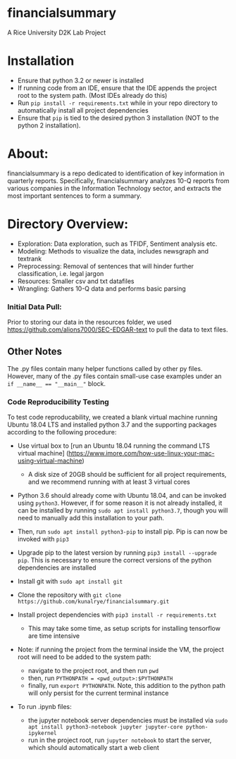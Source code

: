# financialsummary
A Rice University D2K Lab Project

# Installation
* Ensure that python 3.2 or newer is installed
* If running code from an IDE, ensure that the IDE appends the project root to the system path. (Most IDEs already do this)
* Run `pip install -r requirements.txt` while in your repo directory to automatically install all project dependencies
 * Ensure that `pip` is tied to the desired python 3 installation (NOT to the python 2 installation). 

# About:
financialsummary is a repo dedicated to identification of key information in quarterly reports.
Specifically, financialsummary analyzes 10-Q reports from various companies in the Information Technology sector,
and extracts the most important sentences to form a summary.

# Directory Overview:
* Exploration: Data exploration, such as TFIDF, Sentiment analysis etc.
* Modeling: Methods to visualize the data, includes newsgraph and textrank
* Preprocessing: Removal of sentences that will hinder further classification, i.e. legal jargon
* Resources: Smaller csv and txt datafiles
* Wrangling: Gathers 10-Q data and performs basic parsing

### Initial Data Pull:
Prior to storing our data in the resources folder, we used https://github.com/alions7000/SEC-EDGAR-text to pull the data to text files.


## Other Notes 
The .py files contain many helper functions called by other py files. However, many of the .py
files contain small-use case examples under an `if __name__ == "__main__"` block. 

### Code Reproducibility Testing
To test code reproducability, we created a blank virtual machine running Ubuntu 18.04 LTS and installed python 3.7 and the supporting packages according to the following procedure: 
* Use virtual box to [run an Ubuntu 18.04 running the command  LTS virtual machine] (https://www.imore.com/how-use-linux-your-mac-using-virtual-machine)
    * A disk size of 20GB should be sufficient for all project requirements, and we recommend running with at least 3 virtual cores
* Python 3.6 should already come with Ubuntu 18.04, and can be invoked using `python3`. However, if for some reason it is not already installed, it can be installed by running `sudo apt install python3.7`, though you will need to manually add this installation to your path. 
* Then, run `sudo apt install python3-pip` to install pip. Pip is can now be invoked with `pip3`
* Upgrade pip to the latest version by running `pip3 install --upgrade pip`. This is necessary to ensure the correct versions of the python dependencies are installed
* Install git with `sudo apt install git`
* Clone the repository with `git clone https://github.com/kunalrye/financialsummary.git`
* Install project dependencies with `pip3 install -r requirements.txt`
    * This may take some time, as setup scripts for installing tensorflow are time intensive
* Note: if running the project from the terminal inside the VM, the project root will need to be added to the system path: 
    * navigate to the project root, and then run `pwd`
    * then, run `PYTHONPATH = <pwd_output>:$PYTHONPATH`
    * finally, run `export PYTHONPATH`. Note, this addition to the python path will only persist for the current terminal instance 
    
    
* To run .ipynb files:
    * the jupyter notebook server dependencies must be installed via `sudo apt install python3-notebook jupyter jupyter-core python-ipykernel`
    * run in the project root, run `jupyter notebook` to start the server, which should automatically start a web client






  





 
